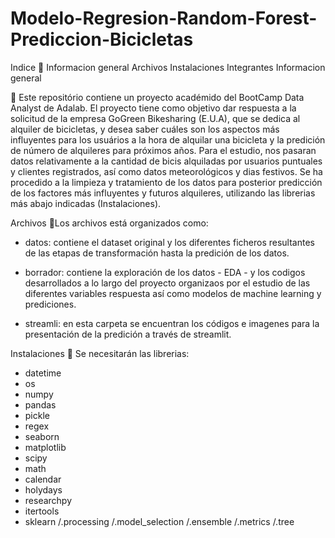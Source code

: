 # Modelo-Regresion-Random-Forest-Prediccion-Bicicletas

Indice 📢
Informacion general
Archivos
Instalaciones
Integrantes
Informacion general

🔑 Este repositório contiene un proyecto académido del BootCamp Data Analyst de Adalab. El proyecto tiene como objetivo dar respuesta a la solicitud de la empresa GoGreen Bikesharing (E.U.A), que se dedica al alquiler de bicicletas, y desea saber cuáles son los aspectos más influyentes para los usuários a la hora de alquilar una bicicleta y la predición de número de alquileres para próximos años. Para el estudio, nos pasaran datos relativamente a la cantidad de bicis alquiladas por usuarios puntuales y clientes registrados, así como datos meteorológicos y dias festivos. Se ha procedido a la limpieza y tratamiento de los datos para posterior predicción de los factores más influyentes y futuros alquileres, utilizando las librerias más abajo indicadas (Instalaciones).

Archivos
📍Los archivos está organizados como:

- datos: contiene el dataset original y los diferentes ficheros resultantes de las etapas de transformación hasta la predición de los datos.

- borrador: contiene la exploración de los datos - EDA - y los codigos desarrollados a lo largo del proyecto organizaos por el estudio de las diferentes variables respuesta así como modelos de machine learning y prediciones.

- streamli: en esta carpeta se encuentran los códigos e imagenes para la presentación de la predición a través de streamlit.

Instalaciones
📍 Se necesitarán las librerias:

- datetime
- os
- numpy
- pandas
- pickle
- regex
- seaborn
- matplotlib
- scipy
- math
- calendar
- holydays
- researchpy
- itertools
- sklearn /.processing /.model_selection /.ensemble /.metrics /.tree